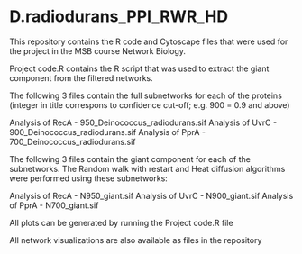 # D.radiodurans_PPI_RWR_HD
This repository contains the R code and Cytoscape files that were used for the project in the MSB course Network Biology.

Project code.R contains the R script that was used to extract the giant component from the filtered networks.

The following 3 files contain the full subnetworks for each of the proteins (integer in title correspons to confidence cut-off; e.g. 900 = 0.9 and above)

Analysis of RecA - 950_Deinococcus_radiodurans.sif
Analysis of UvrC - 900_Deinococcus_radiodurans.sif
Analysis of PprA - 700_Deinococcus_radiodurans.sif


The following 3 files contain the giant component for each of the subnetworks. The Random walk with restart and Heat diffusion algorithms were performed using these subnetworks:

Analysis of RecA - N950_giant.sif
Analysis of UvrC - N900_giant.sif
Analysis of PprA - N700_giant.sif


All plots can be generated by running the Project code.R file

All network visualizations are also available as files in the repository
